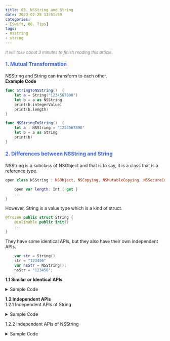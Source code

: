 ```yaml
---
title: 03. NSString and String
date: 2023-02-28 13:51:59
categories: 
- [Swift, 00. Tips]
tags:
- nsstring
- string
---
```


<font color=gray size=2>*It will take about 3 minutes to finish reading this article.*</font>


#### <font size=3 color=#4169E1> 1. Mutual Transformation </font>
NSString and String can transform to each other.   
<strong> Example Code </strong>
```Swift 
func StringToNSString()  {
    let a = String("1234567890")
    let b = a as NSString
    print(b.integerValue)
    print(b.length)
}

func NSStringToString()  {
    let a : NSString = "1234567890"
    let b = a as String
    print(b)
}
```

#### <font size=3 color=#4169E1> 2. Differences between NSString and String </font> 

NSString is a subclass of NSObject and that is to say, it is a class that is a reference type.
```Swift 
open class NSString : NSObject, NSCopying, NSMutableCopying, NSSecureCoding {

    open var length: Int { get }
    ...
}
```

However, String is a value type which is a kind of struct.
```Swift 
@frozen public struct String {  
    @inlinable public init()
    ...
}
```
They have some identical APIs, but they also have their own independent APIs.  
```Swift
    var str = String()
    str = "123456"
    var nsStr = NSString();
    nsStr = "123456";
```

<strong>1.1 Similar or Identical APIs</strong>
<details>
<summary>Sample Code</summary>

```Swift
//1. Get the number of characters in the string
print(str.count);   //6
print(nsStr.length);   //6
//2. Prefix/Suffix Operations
var str = "123456";
str.hasPrefix("12") //true
str.hasSuffix("56") //true

var nsStr = NSString(stringLiteral: "123456");
nsStr.hasPrefix("12")   //true
nsStr.hasSuffix("56")   //true
//3. Prefix/Suffix Operations
var str = "123456-11";
str.components(separatedBy: "-");   //["123456", "11"]
var nsStr = NSString(stringLiteral: "123456-22");
nsStr.components(separatedBy: "-"); //["123456", "22"]
//4. Letter case conversion ops for uppercased/lowercased/capitalized
var str = "abc";
print(str.uppercased());    //ABC
print(str.lowercased());    //abc

var nsStr = NSString(stringLiteral: "cba");
print(nsStr.uppercased);    //CBA
print(nsStr.lowercased);    //cba

var str = "abc";
print(str.capitalized);    //Abc

var nsStr = NSString(stringLiteral: "cba");
print(nsStr.capitalized);    //Cba
//5. Strip specific strings ops for trimmingCharacters
let str = "\r abc ";
let strTrimed = str.trimmingCharacters(in: .whitespacesAndNewlines)
print(strTrimed);   //abc

let nsStr = NSString(stringLiteral: "\r cba ");
let nsStrTrimed = nsStr.trimmingCharacters(in: .whitespacesAndNewlines);
print(nsStrTrimed); //cba
//6. Character substitution ops for replacingOccurrences:of:with
let str = "hello String";
let str1 = str.replacingOccurrences(of: "String", with: "world")
print(str1) //"hello world"

let nsStr = NSString(stringLiteral:"hello NSString");
let nsStr1 = nsStr.replacingOccurrences(of: "NSString", with: "world")
print(nsStr1)   //"hello world"

//7. Convert decimal hexadecimal octal data to string
let hexStr = String().appendingFormat("%x",16)//10->16，result:"10"
let oStr = String().appendingFormat("%o",16)//10->8，result:"20"
let dStr = String().appendingFormat("%d",0x10)//16->10，result:"16"
let dStr1 = String(format: "%d", 0o10)//8->10，result: "8"

let hexNSStr = NSString().appendingFormat("%x", 16)//10->16，result:"10"
let oNSStr = NSString().appendingFormat("%o",16)//10->8，result:"20"
let dNSStr = NSString().appendingFormat("%d",0x10)//16->10，result:"16"
let dNSStr1 = NSString(format: "%d", 0o10)//8->10，result: "8"
 
```
</details>

<strong>1.2 Independent APIs</strong>  
1.2.1 Independent APIs of String    
<details>
<summary>Sample Code</summary>

```Swift
//1. isEmpty
var str = String();
str = "123456";
print(str.isEmpty);
//2. sorted()
var str = "215423";
print(str.sorted()); //["1", "2", "2", "3", "4", "5"]

//3. filter()
let str = "12 34 56";
let filter = str.filter { (char) -> Bool in
    char != " "
};
print(filter);//123456

//4. enumerated()
let str = "123456";
for data in str.enumerated() {
    print(data);
}
```
</details>

1.2.2 Independent APIs of NSString
<details>
<summary>Sample Code</summary>

```Swift
// 1. initialize methods
var nsStr = NSString(stringLiteral: "123456");
var nsStr = NSString.init(string: "123456");

// 2. boolValue
var nsStr = NSString(stringLiteral: "123456");
print(nsStr.boolValue);//true

// 3. isEqual()
var nsStr = NSString(stringLiteral: "123456");
print(nsStr.isEqual(to: "123456"));//true

// 4. Numeric Ops
var nsStr = NSString(stringLiteral: "123456")
print(nsStr.intValue);
print(nsStr.floatValue);
print(nsStr.doubleValue);
```
</details>
